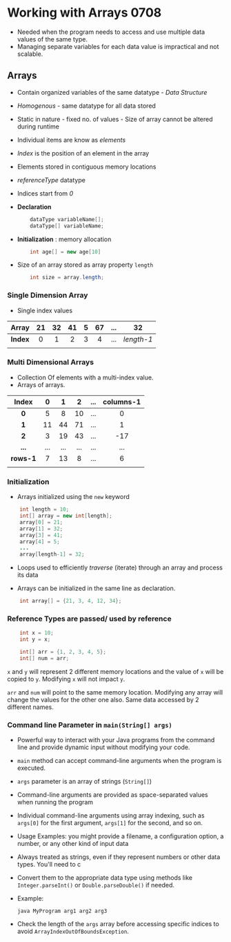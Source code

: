 # Working with Arrays 0708

- Needed when the program needs to access and use multiple data values of the same type.
- Managing separate variables for each data value is impractical and not scalable.

## Arrays

- Contain organized variables of the same datatype - *Data Structure*
- *Homogenous* - same datatype for all data stored
- Static in nature - fixed no. of values - Size of array cannot be altered during runtime
- Individual items are know as *elements*
- *Index* is the position of an element in the array
- Elements stored in contiguous memory locations
- *referenceType* datatype
- Indices start from *0*
- **Declaration**

    ```java
        dataType variableName[];
        dataType[] variableName;
    ```

- **Initialization** : memory allocation

    ```java
        int age[] = new age[10]
    ```

- Size of an array stored as array property `length`

    ```java
        int size = array.length;
    ```

### Single Dimension Array

- Single index values

|**Array**|21|32|41|5|67|...|32|
|:---:|:---:|:---:|:---:|:---:|:---:|:---:|:---:|
|**Index**|0|1|2|3|4|...|*length-1*|
||

### Multi Dimensional Arrays

- Collection Of elements with a multi-index value.
- Arrays of arrays.

|**Index**|0|1|2|...|columns-1|
|:---:|:---:|:---:|:---:|:---:|:---:|
|**0**|5|8|10|...|0|
|**1**|11|44|71|...|1|
|**2**|3|19|43|...|-17|
|**...**|...|...|...|...|...|
|**rows-1**|7|13|8|...|6|
||

### Initialization

- Arrays initialized using the `new` keyword

```java
    int length = 10;
    int[] array = new int[length];
    array[0] = 21;
    array[1] = 32;
    array[3] = 41;
    array[4] = 5;
    ...
    array[length-1] = 32;
```

- Loops used to efficiently *traverse* (iterate) through an array and process its data

- Arrays can be initialized in the same line as declaration.

```java
    int array[] = {21, 3, 4, 12, 34};
```

### Reference Types are passed/ used by reference

```java
    int x = 10;
    int y = x;

    int[] arr = {1, 2, 3, 4, 5};
    int[] num = arr;
```

`x` and `y` will represent 2 different memory locations and the value of `x` will be copied to `y`. Modifying `x` will not impact `y`.

`arr` and `num` will point to the same memory location. Modifying any array will change the values for the other one also. Same data accessed by 2 different names.

### Command line Parameter in `main(String[] args)`

- Powerful way to interact with your Java programs from the command line and provide dynamic input without modifying your code.
- `main` method can accept command-line arguments when the program is executed.

- `args` parameter is an array of strings (`String[]`)

- Command-line arguments are provided as space-separated values when running the program

- Individual command-line arguments using array indexing, such as `args[0]` for the first argument, `args[1]` for the second, and so on.

- Usage Examples: you might provide a filename, a configuration option, a number, or any other kind of input data

- Always treated as strings, even if they represent numbers or other data types. You'll need to c
- Convert them to the appropriate data type using methods like `Integer.parseInt()` or `Double.parseDouble()` if needed.

- Example:

    ```text
    java MyProgram arg1 arg2 arg3
    ```

- Check the length of the `args` array before accessing specific indices to avoid `ArrayIndexOutOfBoundsException`.
